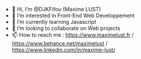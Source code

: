 - 👋 Hi, I’m @DJKFifou (Maxime LUST)
- 👀 I’m interested in Front-End Web Developpement
- 🌱 I’m currently learning Javascript
- 💞️ I’m looking to collaborate on Web projects
- 📫 How to reach me : https://www.maximelust.fr / https://www.behance.net/maximelust / https://www.linkedin.com/in/maxime-lust/

<!---
DJKFifou/DJKFifou is a ✨ special ✨ repository because its `README.md` (this file) appears on your GitHub profile.
You can click the Preview link to take a look at your changes.
--->
